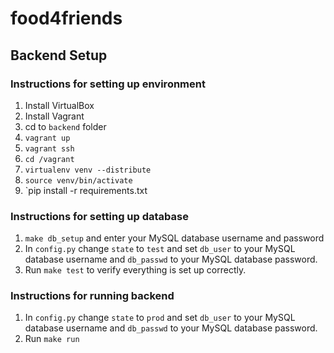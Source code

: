 # food4friends

## Backend Setup

### Instructions for setting up environment
1. Install VirtualBox
2. Install Vagrant 
3. cd to `backend` folder
4. `vagrant up`
5. `vagrant ssh`
6. `cd /vagrant`
7. `virtualenv venv --distribute`
8. `source venv/bin/activate`
9. `pip install -r requirements.txt

### Instructions for setting up database
1. `make db_setup` and enter your MySQL database username and password
2. In `config.py` change `state` to `test` and set `db_user` to your MySQL database username and `db_passwd` to your MySQL database password.
3. Run `make test` to verify everything is set up correctly.

### Instructions for running backend
1. In `config.py` change `state` to `prod` and set `db_user` to your MySQL database username and `db_passwd` to your MySQL database password.
2. Run `make run`
